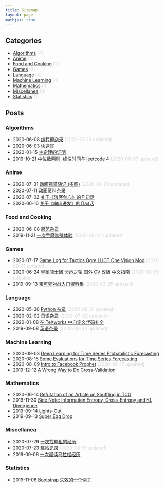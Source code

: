 ```yaml
---
title: Sitemap
layout: page
mathjax: true
---
```



## Categories

- [Algorithms](https://shiina18.github.io/category/#/Algorithms) <font color="lightgrey">(4)</font>
- [Anime](https://shiina18.github.io/category/#/Anime) <font color="lightgrey">(4)</font>
- [Food and Cooking](https://shiina18.github.io/category/#/Food%20and%20Cooking) <font color="lightgrey">(2)</font>
- [Games](https://shiina18.github.io/category/#/Games) <font color="lightgrey">(3)</font>
- [Language](https://shiina18.github.io/category/#/Language) <font color="lightgrey">(4)</font>
- [Machine Learning](https://shiina18.github.io/category/#/Machine%20Learning) <font color="lightgrey">(4)</font>
- [Mathematics](https://shiina18.github.io/category/#/Mathematics) <font color="lightgrey">(4)</font>
- [Miscellanea](https://shiina18.github.io/category/#/Miscellanea) <font color="lightgrey">(3)</font>
- [Statistics](https://shiina18.github.io/category/#/Statistics) <font color="lightgrey">(1)</font>

## Posts


### Algorithms

- 2020-06-08 [编程题杂录](https://shiina18.github.io/algorithms/2020/06/08/coding-problems-misc) <font color="lightgrey">(2020-07-19 updated)</font>
- 2020-06-03 [快速幂](https://shiina18.github.io/algorithms/2020/06/03/fast-power)
- 2020-01-15 [主定理的证明](https://shiina18.github.io/algorithms/2020/01/15/master-theorem)
- 2019-10-21 [中位数两则, 线性时间与 leetcode 4](https://shiina18.github.io/algorithms/2019/10/21/median-of-medians) <font color="lightgrey">(2020-06-07 updated)</font>

### Anime

- 2020-07-31 [动画观赏随记 (多图)](https://shiina18.github.io/anime/2020/07/31/watching-anime) <font color="lightgrey">(2020-08-20 updated)</font>
- 2020-07-11 [动画资料杂录](https://shiina18.github.io/anime/2020/07/11/anime-misc)
- 2020-07-02 [关于《浪客剑心》的几句话](https://shiina18.github.io/anime/2020/07/02/about-kenshin)
- 2020-06-16 [关于《向山进发》的几句话](https://shiina18.github.io/anime/2020/06/16/about-yamasusu)

### Food and Cooking

- 2020-06-08 [厨艺杂录](https://shiina18.github.io/food%20and%20cooking/2020/06/08/cooking-misc)
- 2019-11-21 [一次手磨咖啡体验](https://shiina18.github.io/food%20and%20cooking/2019/11/21/brew-coffee) <font color="lightgrey">(2020-06-24 updated)</font>

### Games

- 2020-07-17 [Game Log for Tactics Ogre LUCT One Vision Mod](https://shiina18.github.io/games/2020/07/17/game-log-for-to-ov-mod) <font color="lightgrey">(2020-09-01 updated)</font>
- 2020-06-24 [皇家骑士团 命运之轮 国外 OV 改版 中文指南](https://shiina18.github.io/games/2020/06/24/ov-guide) <font color="lightgrey">(2020-08-29 updated)</font>
- 2019-09-13 [宝可梦对战入门资料集](https://shiina18.github.io/games/2019/09/13/pokemon-showdown) <font color="lightgrey">(2020-03-25 updated)</font>

### Language

- 2020-05-30 [Python 杂录](https://shiina18.github.io/language/2020/05/30/python-misc) <font color="lightgrey">(2020-08-31 updated)</font>
- 2020-02-02 [日语杂录](https://shiina18.github.io/language/2020/02/02/japanese-misc) <font color="lightgrey">(2020-07-02 updated)</font>
- 2020-01-08 [在 TeXworks 中自定义代码补全](https://shiina18.github.io/language/2020/01/08/tex-autocompletion)
- 2019-09-08 [英语杂录](https://shiina18.github.io/language/2019/09/08/english-misc) <font color="lightgrey">(2020-08-30 updated)</font>

### Machine Learning

- 2020-09-03 [Deep Learning for Time Series Probabilistic Forecasting](https://shiina18.github.io/machine%20learning/2020/09/03/dl-ts)
- 2020-08-15 [Some Evaluations for Time Series Forecasting](https://shiina18.github.io/machine%20learning/2020/08/15/ts-evaluations)
- 2020-08-09 [Intro to Facebook Prophet](https://shiina18.github.io/machine%20learning/2020/08/09/facebook-prophet) <font color="lightgrey">(2020-08-17 updated)</font>
- 2019-12-12 [A Wrong Way to Do Cross-Validation](https://shiina18.github.io/machine%20learning/2019/12/12/wrong-cv)

### Mathematics

- 2020-06-14 [Refutation of an Article on Shuffling in TCG](https://shiina18.github.io/mathematics/2020/06/14/refutation-on-shuffling)
- 2019-11-30 [Side Note: Information Entropy, Cross-Entropy and KL Divergence](https://shiina18.github.io/mathematics/2019/11/30/entropy)
- 2019-09-14 [Lights-Out](https://shiina18.github.io/mathematics/2019/09/14/lights-out)
- 2019-09-13 [Super Egg Drop](https://shiina18.github.io/mathematics/2019/09/13/super-egg-drop)

### Miscellanea

- 2020-07-29 [一次找短租的经历](https://shiina18.github.io/miscellanea/2020/07/29/short-term-rent)
- 2020-07-23 [建站记录](https://shiina18.github.io/miscellanea/2020/07/23/site-building) <font color="lightgrey">(2020-08-17 updated)</font>
- 2019-09-06 [一次阅读马拉松经历](https://shiina18.github.io/miscellanea/2019/09/06/reading-marathon)

### Statistics

- 2019-11-08 [Bootstrap 失效的一个例子](https://shiina18.github.io/statistics/2019/11/08/bootstrap-fail)

